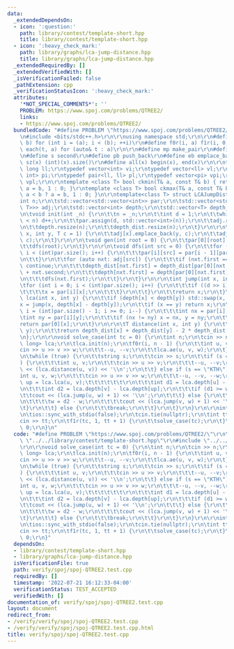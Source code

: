 ```yaml
---
data:
  _extendedDependsOn:
  - icon: ':question:'
    path: library/contest/template-short.hpp
    title: library/contest/template-short.hpp
  - icon: ':heavy_check_mark:'
    path: library/graphs/lca-jump-distance.hpp
    title: library/graphs/lca-jump-distance.hpp
  _extendedRequiredBy: []
  _extendedVerifiedWith: []
  _isVerificationFailed: false
  _pathExtension: cpp
  _verificationStatusIcon: ':heavy_check_mark:'
  attributes:
    '*NOT_SPECIAL_COMMENTS*': ''
    PROBLEM: https://www.spoj.com/problems/QTREE2/
    links:
    - https://www.spoj.com/problems/QTREE2/
  bundledCode: "#define PROBLEM \"https://www.spoj.com/problems/QTREE2/\"\r\n\r\n\r\
    \n#include <bits/stdc++.h>\r\n\r\nusing namespace std;\r\n\r\n#define f1r(i, a,\
    \ b) for (int i = (a); i < (b); ++i)\r\n#define f0r(i, a) f1r(i, 0, a)\r\n#define\
    \ each(t, a) for (auto& t : a)\r\n\r\n#define mp make_pair\r\n#define f first\r\
    \n#define s second\r\n#define pb push_back\r\n#define eb emplace_back\r\n#define\
    \ sz(x) (int)(x).size()\r\n#define all(x) begin(x), end(x)\r\n\r\ntypedef long\
    \ long ll;\r\ntypedef vector<int> vi;\r\ntypedef vector<ll> vl;\r\ntypedef pair<int,\
    \ int> pi;\r\ntypedef pair<ll, ll> pl;\r\ntypedef vector<pi> vpi;\r\ntypedef vector<pl>\
    \ vpl;\r\n\r\ntemplate <class T> bool ckmin(T& a, const T& b) { return b < a ?\
    \ a = b, 1 : 0; }\r\ntemplate <class T> bool ckmax(T& a, const T& b) { return\
    \ a < b ? a = b, 1 : 0; }\n\r\ntemplate<class T> struct LCAJumpDistance {\r\n\t\
    int n;\r\n\tstd::vector<std::vector<int>> par;\r\n\tstd::vector<std::vector<std::pair<int,\
    \ T>>> adj;\r\n\tstd::vector<int> depth;\r\n\tstd::vector<T> depth_dist;\r\n\r\
    \n\tvoid init(int _n) {\r\n\t\tn = _n;\r\n\t\tint d = 1;\r\n\t\twhile ((1 << d)\
    \ < n) d++;\r\n\t\tpar.assign(d, std::vector<int>(n));\r\n\t\tadj.resize(n);\r\
    \n\t\tdepth.resize(n);\r\n\t\tdepth_dist.resize(n);\r\n\t}\r\n\r\n\tvoid ae(int\
    \ x, int y, T c = 1) {\r\n\t\tadj[x].emplace_back(y, c);\r\n\t\tadj[y].emplace_back(x,\
    \ c);\r\n\t}\r\n\r\n\tvoid gen(int root = 0) {\r\n\t\tpar[0][root] = root;\r\n\
    \t\tdfs(root);\r\n\t}\r\n\r\n\tvoid dfs(int src = 0) {\r\n\t\tfor (int i = 1;\
    \ i < (int)par.size(); i++) {\r\n\t\t\tpar[i][src] = par[i - 1][par[i - 1][src]];\r\
    \n\t\t}\r\n\t\tfor (auto nxt: adj[src]) {\r\n\t\t\tif (nxt.first == par[0][src])\
    \ continue;\r\n\t\t\tdepth_dist[nxt.first] = depth_dist[par[0][nxt.first] = src]\
    \ + nxt.second;\r\n\t\t\tdepth[nxt.first] = depth[par[0][nxt.first] = src] + 1;\r\
    \n\t\t\tdfs(nxt.first);\r\n\t\t}\r\n\t}\r\n\r\n\tint jump(int x, int d) {\r\n\t\
    \tfor (int i = 0; i < (int)par.size(); i++) {\r\n\t\t\tif ((d >> i) & 1) {\r\n\
    \t\t\t\tx = par[i][x];\r\n\t\t\t}\r\n\t\t}\r\n\t\treturn x;\r\n\t}\r\n\r\n\tint\
    \ lca(int x, int y) {\r\n\t\tif (depth[x] < depth[y]) std::swap(x, y);\r\n\t\t\
    x = jump(x, depth[x] - depth[y]);\r\n\t\tif (x == y) return x;\r\n\t\tfor (int\
    \ i = (int)par.size() - 1; i >= 0; i--) {\r\n\t\t\tint nx = par[i][x];\r\n\t\t\
    \tint ny = par[i][y];\r\n\t\t\tif (nx != ny) x = nx, y = ny;\r\n\t\t}\r\n\t\t\
    return par[0][x];\r\n\t}\r\n\r\n\tT distance(int x, int y) {\r\n\t\tint l = lca(x,\
    \ y);\r\n\t\treturn depth_dist[x] + depth_dist[y] - 2 * depth_dist[l];\r\n\t}\r\
    \n};\r\n\r\nvoid solve_case(int tc = 0) {\r\n\tint n;\r\n\tcin >> n;\r\n\tLCAJumpDistance<long\
    \ long> lca;\r\n\tlca.init(n);\r\n\tf0r(i, n - 1) {\r\n\t\tint u, v, w;\r\n\t\t\
    cin >> u >> v >> w;\r\n\t\t--u, --v;\r\n\t\tlca.ae(u, v, w);\r\n\t}\r\n\tlca.gen(0);\r\
    \n\twhile (true) {\r\n\t\tstring s;\r\n\t\tcin >> s;\r\n\t\tif (s == \"DIST\"\
    ) {\r\n\t\t\tint u, v;\r\n\t\t\tcin >> u >> v;\r\n\t\t\t--u, --v;\r\n\t\t\tcout\
    \ << (lca.distance(u, v)) << '\\n';\r\n\t\t} else if (s == \"KTH\") {\r\n\t\t\t\
    int u, v, w;\r\n\t\t\tcin >> u >> v >> w;\r\n\t\t\t--u, --v, --w;\r\n\t\t\tint\
    \ up = lca.lca(u, v);\t\t\t\t\t\t\r\n\t\t\tint d1 = lca.depth[u] - lca.depth[up];\r\
    \n\t\t\tint d2 = lca.depth[v] - lca.depth[up];\r\n\t\t\tif (d1 >= w) {\r\n\t\t\
    \t\tcout << (lca.jump(u, w) + 1) << '\\n';\r\n\t\t\t} else {\r\n\t\t\t\tw -= d1;\r\
    \n\t\t\t\tw = d2 - w;\r\n\t\t\t\tcout << (lca.jump(v, w) + 1) << '\\n';\r\n\t\t\
    \t}\r\n\t\t} else {\r\n\t\t\tbreak;\r\n\t\t}\r\n\t}\r\n}\r\n\r\nint main() {\r\
    \n\tios::sync_with_stdio(false);\r\n\tcin.tie(nullptr);\r\n\tint tt = 1;\r\n\t\
    cin >> tt;\r\n\tf1r(tc, 1, tt + 1) {\r\n\t\tsolve_case(tc);\r\n\t}\r\n\treturn\
    \ 0;\r\n}\n"
  code: "#define PROBLEM \"https://www.spoj.com/problems/QTREE2/\"\r\n\r\n#include\
    \ \"../../library/contest/template-short.hpp\"\r\n#include \"../../library/graphs/lca-jump-distance.hpp\"\
    \r\n\r\nvoid solve_case(int tc = 0) {\r\n\tint n;\r\n\tcin >> n;\r\n\tLCAJumpDistance<long\
    \ long> lca;\r\n\tlca.init(n);\r\n\tf0r(i, n - 1) {\r\n\t\tint u, v, w;\r\n\t\t\
    cin >> u >> v >> w;\r\n\t\t--u, --v;\r\n\t\tlca.ae(u, v, w);\r\n\t}\r\n\tlca.gen(0);\r\
    \n\twhile (true) {\r\n\t\tstring s;\r\n\t\tcin >> s;\r\n\t\tif (s == \"DIST\"\
    ) {\r\n\t\t\tint u, v;\r\n\t\t\tcin >> u >> v;\r\n\t\t\t--u, --v;\r\n\t\t\tcout\
    \ << (lca.distance(u, v)) << '\\n';\r\n\t\t} else if (s == \"KTH\") {\r\n\t\t\t\
    int u, v, w;\r\n\t\t\tcin >> u >> v >> w;\r\n\t\t\t--u, --v, --w;\r\n\t\t\tint\
    \ up = lca.lca(u, v);\t\t\t\t\t\t\r\n\t\t\tint d1 = lca.depth[u] - lca.depth[up];\r\
    \n\t\t\tint d2 = lca.depth[v] - lca.depth[up];\r\n\t\t\tif (d1 >= w) {\r\n\t\t\
    \t\tcout << (lca.jump(u, w) + 1) << '\\n';\r\n\t\t\t} else {\r\n\t\t\t\tw -= d1;\r\
    \n\t\t\t\tw = d2 - w;\r\n\t\t\t\tcout << (lca.jump(v, w) + 1) << '\\n';\r\n\t\t\
    \t}\r\n\t\t} else {\r\n\t\t\tbreak;\r\n\t\t}\r\n\t}\r\n}\r\n\r\nint main() {\r\
    \n\tios::sync_with_stdio(false);\r\n\tcin.tie(nullptr);\r\n\tint tt = 1;\r\n\t\
    cin >> tt;\r\n\tf1r(tc, 1, tt + 1) {\r\n\t\tsolve_case(tc);\r\n\t}\r\n\treturn\
    \ 0;\r\n}"
  dependsOn:
  - library/contest/template-short.hpp
  - library/graphs/lca-jump-distance.hpp
  isVerificationFile: true
  path: verify/spoj/spoj-QTREE2.test.cpp
  requiredBy: []
  timestamp: '2022-07-21 16:12:33-04:00'
  verificationStatus: TEST_ACCEPTED
  verifiedWith: []
documentation_of: verify/spoj/spoj-QTREE2.test.cpp
layout: document
redirect_from:
- /verify/verify/spoj/spoj-QTREE2.test.cpp
- /verify/verify/spoj/spoj-QTREE2.test.cpp.html
title: verify/spoj/spoj-QTREE2.test.cpp
---
```

